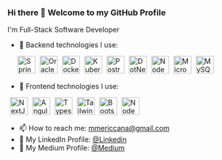 

### Hi there 👋 Welcome to my GitHub Profile

I'm Full-Stack Software Developer

- 🔭 Backend technologies I use:
<p style="margin-left:20px">
<img src="https://static.cdnlogo.com/logos/s/91/spring.svg" width="36" height="36" alt="Spring Framework" />
<img src="https://static.cdnlogo.com/logos/o/94/oracle.svg" width="36" height="36" alt="OracleDB" style="margin-left:5px" />
<img src="https://static.cdnlogo.com/logos/d/41/docker.svg" width="36" height="36" alt="Docker" style="margin-left:5px" />
<img src="https://static.cdnlogo.com/logos/k/14/kubernetes.svg" width="36" height="36" alt="Kubernetes" style="margin-left:5px" />
<img src="https://static.cdnlogo.com/logos/p/93/postgresql.svg" width="36" height="36" alt="PostreSQL" style="margin-left:5px" />
<img src="https://static.cdnlogo.com/logos/d/6/dot-net-core.svg" width="36" height="36" alt="DotNetCore" style="margin-left:5px" />
<img src="https://static.cdnlogo.com/logos/n/49/node-js.svg" width="36" height="36" alt="NodeJS" style="margin-left:5px" />
<img src="https://img.icons8.com/ios/50/centralized-network.png" width="36" height="36" alt="MicroService" style="margin-left:5px" />
<img src="https://static.cdnlogo.com/logos/m/10/mysql.svg" width="36" height="36" alt="MySQL" style="margin-left:5px" />
</p>

- 🔭 Frontend technologies I use: 
<p style="margin-left:20px>
<img src="https://static.cdnlogo.com/logos/n/43/nuxt-square.svg" width="36" height="36" alt="NuxtJS" />
<img src="https://static.cdnlogo.com/logos/n/80/next-js.svg" width="36" height="36" alt="NextJS" style="margin-left:5px" />
<img src="https://static.cdnlogo.com/logos/a/24/angular-icon.svg" width="36" height="36" alt="Angular" style="margin-left:5px" />
<img src="https://static.cdnlogo.com/logos/t/96/typescript.svg" width="36" height="36" alt="Typescript" style="margin-left:5px" />
<img src="https://static.cdnlogo.com/logos/t/34/tailwind-css.svg" width="36" height="36" alt="Tailwind" style="margin-left:5px" />
<img src="https://static.cdnlogo.com/logos/b/50/bootstrap.svg" width="36" height="36" alt="Bootstrap" style="margin-left:5px" />
<img src="https://avatars.githubusercontent.com/u/139895814?s=200&v=4" width="36" height="36" alt="NodeJS" style="margin-left:5px" />
</p>

- 📫 How to reach me: mmericcana@gmail.com
- 👔 My LinkedIn Profile: [@Linkedin](https://www.linkedin.com/in/mericcana/)
- 📖 My Medium Profile: [@Medium](https://medium.com/@mericcana)
